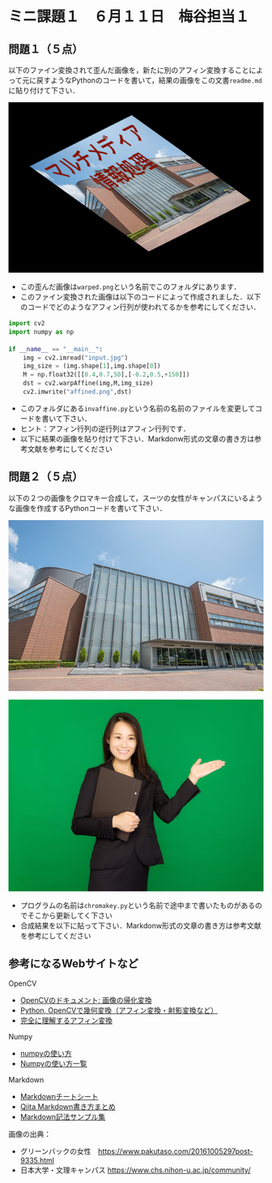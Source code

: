 # ミニ課題１　６月１１日　梅谷担当１

## 問題１（５点）

以下のファイン変換されて歪んだ画像を，新たに別のアフィン変換することによって元に戻すようなPythonのコードを書いて，結果の画像をこの文書```readme.md```に貼り付けて下さい．

![warped](warped.png)

- この歪んだ画像は```warped.png```という名前でこのフォルダにあります．
- このファイン変換された画像は以下のコードによって作成されました．以下のコードでどのようなアフィン行列が使われてるかを参考にしてください．

```python
import cv2
import numpy as np

if __name__ == "__main__":
	img = cv2.imread("input.jpg")
	img_size = (img.shape[1],img.shape[0])
	M = np.float32([[0.4,0.7,50],[-0.2,0.5,+150]])
	dst = cv2.warpAffine(img,M,img_size)
	cv2.imwrite("affined.png",dst)
```

- このフォルダにある``invaffine.py``という名前の名前のファイルを変更してコードを書いて下さい．
- ヒント：アフィン行列の逆行列はアフィン行列です．
- 以下に結果の画像を貼り付けて下さい．Markdonw形式の文章の書き方は参考文献を参考にしてください






## 問題２（５点）

以下の２つの画像をクロマキー合成して，スーツの女性がキャンパスにいるような画像を作成するPythonコードを書いて下さい．

![キャンパス](campus.jpg)

![クロマキー](chromakey.jpg)


- プログラムの名前は```chromakey.py```という名前で途中まで書いたものがあるのでそこから更新してく下さい
- 合成結果を以下に貼って下さい．Markdonw形式の文章の書き方は参考文献を参考にしてください




## 参考になるWebサイトなど

OpenCV
- [OpenCVのドキュメント: 画像の帰化変換](http://labs.eecs.tottori-u.ac.jp/sd/Member/oyamada/OpenCV/html/py_tutorials/py_imgproc/py_geometric_transformations/py_geometric_transformations.html)
- [Python, OpenCVで幾何変換（アフィン変換・射影変換など）](https://note.nkmk.me/python-opencv-warp-affine-perspective/)
- [完全に理解するアフィン変換](https://qiita.com/koshian2/items/c133e2e10c261b8646bf)

Numpy
- [numpyの使い方](https://qiita.com/jyori112/items/a15658d1dd17c421e1e2)
- [Numpyの使い方一覧](https://qiita.com/mochidan/items/50a18a663aa97f62c83c)

Markdown

- [Markdownチートシート](https://qiita.com/Qiita/items/c686397e4a0f4f11683d)
- [Qiita Markdown書き方まとめ](https://qiita.com/shizuma/items/8616bbe3ebe8ab0b6ca1)
- [Markdown記法サンプル集](https://qiita.com/tbpgr/items/989c6badefff69377da7)


画像の出典：

- グリーンバックの女性　https://www.pakutaso.com/20161005297post-9335.html
- 日本大学・文理キャンパス https://www.chs.nihon-u.ac.jp/community/

